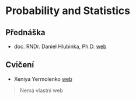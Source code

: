 # Probability and Statistics
## Přednáška

- doc. RNDr. Daniel Hlubinka, Ph.D. [web](http://www.karlin.mff.cuni.cz/~hlubinka/)

## Cvičení

- Xeniya Yermolenko [web](https://www.mff.cuni.cz/cs/fakulta/organizacni-struktura/lide?hdl=9596)
> Nemá vlastní web
